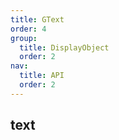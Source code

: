 ```yaml
---
title: GText
order: 4
group:
  title: DisplayObject
  order: 2
nav:
  title: API
  order: 2
---
```


## text

<code src="./demos/text.tsx" compact defaultShowCode></code>

